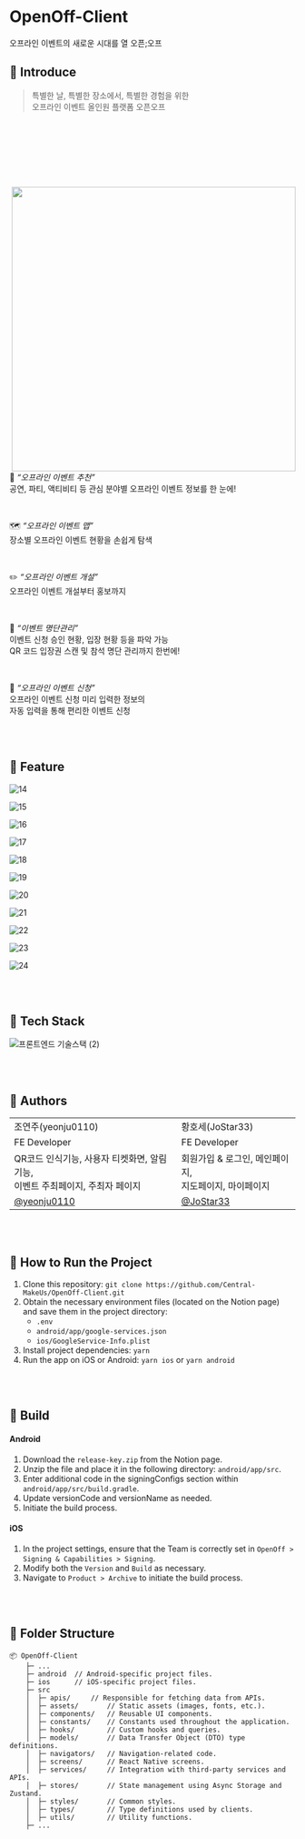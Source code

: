 # OpenOff-Client

오프라인 이벤트의 새로운 시대를 열 오픈;오프

## 🎪 Introduce
> 특별한 날, 특별한 장소에서, 특별한 경험을 위한 <br/>
오프라인 이벤트 올인원 플랫폼 오픈오프
<br/>
<img align="right" width="500" style="margin-top: 100px;" src="https://github.com/Central-MakeUs/OpenOff-Client/assets/52379503/5deb3a4b-42a7-4c9b-b4f6-b671cf173f5c"/>


👀 
*“오프라인 이벤트 추천”* <br/>
공연, 파티, 액티비티 등 관심 분야별 오프라인 이벤트 정보를 한 눈에!

<br/>

🗺️ 
*“오프라인 이벤트 맵”* <br/>
장소별 오프라인 이벤트 현황을 손쉽게 탐색

<br/>

✏️ 
*“오프라인 이벤트 개설”* <br/>
오프라인 이벤트 개설부터 홍보까지

<br/>

📒
*“이벤트 명단관리”* <br/>
이벤트 신청 승인 현황, 입장 현황 등을 파악 가능 <br/>
QR 코드 입장권 스캔 및 참석 명단 관리까지 한번에!

<br/>

🎯
*“오프라인 이벤트 신청”* <br/>
오프라인 이벤트 신청 미리 입력한 정보의 <br/>
자동 입력을 통해 편리한 이벤트 신청

<br/>
<br/>

## 🎪 Feature

![14](https://github.com/Central-MakeUs/OpenOff-Client/assets/52379503/b500bfba-214c-455d-94f7-cbf53ee5b90e)

![15](https://github.com/Central-MakeUs/OpenOff-Client/assets/52379503/879c76c0-ae98-41b5-b8cf-3ec2b50248c8)

![16](https://github.com/Central-MakeUs/OpenOff-Client/assets/52379503/f0f7e1dc-81ec-4032-88f1-cbd4e48ff74e)

![17](https://github.com/Central-MakeUs/OpenOff-Client/assets/52379503/c66d3c17-792d-417f-b447-2deca277439c)

![18](https://github.com/Central-MakeUs/OpenOff-Client/assets/52379503/9fa3f39a-b969-44f3-8fc6-bdc782512126)

![19](https://github.com/Central-MakeUs/OpenOff-Client/assets/52379503/64345c2f-116a-46fa-a5ba-b0e3f395e9bf)

![20](https://github.com/Central-MakeUs/OpenOff-Client/assets/52379503/3fc34b86-f1c0-48ab-b9d9-a8fca44c984a)

![21](https://github.com/Central-MakeUs/OpenOff-Client/assets/52379503/c4f15d51-08c7-4389-bc1e-e43a22806468)

![22](https://github.com/Central-MakeUs/OpenOff-Client/assets/52379503/7c2e51fc-e919-4938-ac00-0875a60f65b6)

![23](https://github.com/Central-MakeUs/OpenOff-Client/assets/52379503/422dda81-d8f1-4d96-80a0-17b3de4e4f40)

![24](https://github.com/Central-MakeUs/OpenOff-Client/assets/52379503/73dfe167-e479-4ba5-9ac9-0c7ec5feae25)

<br/>
<br/>

## 🎪 Tech Stack
![프론트엔드 기술스택 (2)](https://github.com/Central-MakeUs/OpenOff-Client/assets/52379503/ed0000e8-00d0-4198-836e-4364274b352d)

<br/>
<br/>

## 🎪 Authors

<table class="tg">
	<tbody>
	    <tr>
	        <td>조연주(yeonju0110)</td>
	        <td>황호세(JoStar33)</td>
	    </tr>
	    <tr>
	        <td>FE Developer</td>
	        <td>FE Developer</td>
	    </tr>
	      <tr>
	        <td>QR코드 인식기능, 사용자 티켓화면, 알림기능,</br> 이벤트 주최페이지, 주최자 페이지</td>
	        <td>회원가입 & 로그인, 메인페이지,</br> 지도페이지, 마이페이지</td>
	    </tr>
	    <tr>
	        <td><a href="https://github.com/yeonju0110">@yeonju0110</a></td>
	        <td><a href="https://github.com/JoStar33">@JoStar33</a></td>
	    </tr>
	</tbody>
</table>
<br/>
<br/>

## 🎪 How to Run the Project

1. Clone this repository: `git clone https://github.com/Central-MakeUs/OpenOff-Client.git`
2. Obtain the necessary environment files (located on the Notion page) and save them in the project directory:
   - `.env`
   - `android/app/google-services.json`
   - `ios/GoogleService-Info.plist`
3. Install project dependencies: `yarn`
4. Run the app on iOS or Android: `yarn ios` or `yarn android`
<br/>
<br/>

## 🎪 Build

#### Android

1. Download the `release-key.zip` from the Notion page.
2. Unzip the file and place it in the following directory: `android/app/src`.
3. Enter additional code in the signingConfigs section within `android/app/src/build.gradle`.
4. Update versionCode and versionName as needed.
5. Initiate the build process.

#### iOS

1. In the project settings, ensure that the Team is correctly set in `OpenOff > Signing & Capabilities > Signing`.
2. Modify both the `Version` and `Build` as necessary.
3. Navigate to `Product > Archive` to initiate the build process.
<br/>
<br/>

## 🎪 Folder Structure

```
📦 OpenOff-Client
	├─ ...
	├─ android	// Android-specific project files.
	├─ ios		// iOS-specific project files.
	├─ src
	│  ├─ apis/		// Responsible for fetching data from APIs.
	│  ├─ assets/		// Static assets (images, fonts, etc.).
	│  ├─ components/	// Reusable UI components.
	│  ├─ constants/	// Constants used throughout the application.
	│  ├─ hooks/		// Custom hooks and queries.
	│  ├─ models/		// Data Transfer Object (DTO) type definitions.
	│  ├─ navigators/	// Navigation-related code.
	│  ├─ screens/		// React Native screens.
	│  ├─ services/		// Integration with third-party services and APIs.
	│  ├─ stores/		// State management using Async Storage and Zustand.
	│  ├─ styles/		// Common styles.
	│  ├─ types/		// Type definitions used by clients.
	│  ├─ utils/		// Utility functions.
	├─ ...
```
